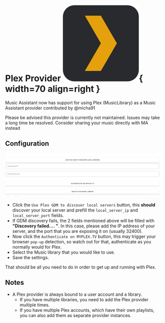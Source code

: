 # Plex Provider ![Preview image](../assets/icons/plex-icon.svg){ width=70 align=right }

Music Assistant now has support for using Plex (MusicLibrary) as a Music Assistant provider contributed by @micha91

Please be advised this provider is currently not maintained. Issues may take a long time be resolved. Consider sharing your music directly with MA instead

## Configuration
![Preview image](../assets/screenshots/plex/plex-config-opts.png)

- Click the `Use Plex GDM to discover local servers` button, this **should** discover your local server and prefill the `local_server_ip` and `local_server_port` fields.
- If GDM discovery fails, the 2 fields mentioned above will be filled with **"Discovery failed.... "**. In this case, please add the IP address of your server, and the port that you are exposing it on (usually 32400).
- Now click the `Authenticate on MYPLEX.TV` button, this may trigger your browser `pop-up` detection, so watch out for that, authenticate as you normally would for Plex.
- Select the Music library that you would like to use.
- Save the settings.

That should be all you need to do in order to get up and running with Plex.

## Notes

- A Plex provider is always bound to a user account and a library. 
  - If you have multiple libraries, you need to add the Plex provider multiple times.
  - If you have multiple Plex accounts, which have their own playlists, you can also add them as separate provider instances.
